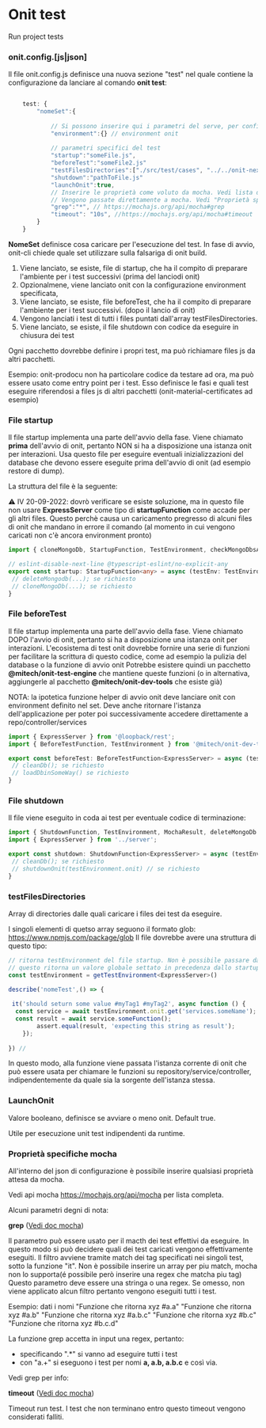 # Onit test

Run project tests

### onit.config.[js|json]

Il file onit.config.js definisce una nuova sezione "test" nel quale contiene la configurazione da lanciare al comando **onit test**:

```js

    test: {
        "nomeSet":{ 
        
            // Si possono inserire qui i parametri del serve, per configurare il lancio di onit.
            "environment":{} // environment onit
            
            // parametri specifici del test
            "startup":"someFile.js",
            "beforeTest":"someFile2.js"
            "testFilesDirectories":["./src/test/cases", "../../onit-next/dist/test/cases"], // array di stirng 
            "shutdown":"pathToFile.js"
            "launchOnit":true,
            // Inserire le proprietà come voluto da mocha. Vedi lista di proprietà: https://mochajs.org/api/mocha,
            // Vengono passate direttamente a mocha. Vedi "Proprietà specifiche mocha" per info.
            "grep":"*", // https://mochajs.org/api/mocha#grep
            "timeout": "10s", //https://mochajs.org/api/mocha#timeout
        }
    }
```

**NomeSet** definisce cosa caricare per l'esecuzione del test. In fase di avvio, onit-cli chiede quale set utilizzare sulla falsariga di onit build.

1. Viene lanciato, se esiste, file di startup, che ha il compito di preparare l'ambiente per i test successivi (prima del lanciodi onit)
2. Opzionalmene, viene lanciato onit con la configurazione environment specificata,
3. Viene lanciato, se esiste, file beforeTest, che ha il compito di preparare l'ambiente per i test successivi. (dopo il lancio di onit)
4. Vengono lanciati i test di tutti i files puntati dall'array testFilesDirectories.
5. Viene lanciato, se esiste, il file shutdown con codice da eseguire in chiusura dei test

Ogni pacchetto dovrebbe definire i propri test, ma può richiamare files js da altri pacchetti.

Esempio: onit-prodocu non ha particolare codice da testare ad ora, ma può essere usato come entry point per i test. Esso definisce le fasi e quali test eseguire riferendosi a files js di altri pacchetti (onit-material-certificates ad esempio)

### File startup

Il file startup implementa una parte dell'avvio della fase. Viene chiamato **prima** dell'avvio di onit, pertanto NON si ha a disposizione una istanza onit per interazioni.
Usa questo file per eseguire eventuali inizializzazioni del database che devono essere eseguite prima dell'avvio di onit (ad esempio restore di dump).

La struttura del file è la seguente:

:warning: IV 20-09-2022: dovrò verificare se esiste soluzione, ma in questo file non usare **ExpressServer** come tipo di **startupFunction** come accade per gli altri files.
Questo perchè causa un caricamento pregresso di alcuni files di onit che mandano in errore il comando (al momento in cui vengono caricati non c'è ancora environment pronto)

```ts
import { cloneMongoDb, StartupFunction, TestEnvironment, checkMongoDbsAvailable } from '@mitech/onit-dev-tools';

// eslint-disable-next-line @typescript-eslint/no-explicit-any
export const startup: StartupFunction<any> = async (testEnv: TestEnvironment<any>): Promise<TestEnvironment<any>>=> {
 // deleteMongodb(...); se richiesto
 // cloneMongoDb(...); se richiesto
}
```
 
### File beforeTest

Il file startup implementa una parte dell'avvio della fase. Viene chiamato DOPO l'avvio di onit, pertanto si ha a disposizione una istanza onit per interazioni.
L'ecosistema di test onit dovrebbe fornire una serie di funzioni per facilitare la scrittura di questo codice, come ad esempio la pulizia del database o la funzione di avvio onit
Potrebbe esistere quindi un pacchetto **@mitech/onit-test-engine** che mantiene queste funzioni (o in alternativa, aggiungerle al pacchetto **@mitech/onit-dev-tools** che esiste già)

NOTA: la ipotetica funzione helper di avvio onit deve lanciare onit con environment definito nel set. Deve anche ritornare l'istanza dell'applicazione per poter poi successivamente accedere direttamente a repo/controller/services

```ts
import { ExpressServer } from '@loopback/rest';
import { BeforeTestFunction, TestEnvironment } from '@mitech/onit-dev-tools';

export const beforeTest: BeforeTestFunction<ExpressServer> = async (testEnv: TestEnvironment<ExpressServer>): Promise<TestEnvironment<ExpressServer>>=> {
 // cleanDb(); se richiesto
 // loadDbinSomeWay() se richiesto
}
```

### File shutdown

Il file viene eseguito in coda ai test per eventuale codice di terminazione:

```ts
import { ShutdownFunction, TestEnvironment, MochaResult, deleteMongoDb } from '@mitech/onit-dev-tools';
import { ExpressServer } from '../server';

export const shutdown: ShutdownFunction<ExpressServer> = async (testEnv: TestEnvironment<ExpressServer>, mochaResult: MochaResult): Promise<void>=> {
 // cleanDb(); se richiesto
 // shutdownOnit(testEnvironment.onit) // se richiesto
}
```

### testFilesDirectories

Array di directories dalle quali caricare i files dei test da eseguire.

I singoli elementi di quetso array seguono il formato glob: <https://www.npmjs.com/package/glob>
Il file dovrebbe avere una struttura di questo tipo:

```ts
// ritorna testEnvironment del file startup. Non è possibile passare dati a mocha, pertanto molto probabilmente
// questo ritorna un valore globale settato in precedenza dallo startup
const testEnvironment = getTestEnvironment<ExpressServer>() 

describe('nomeTest',() => {
 
 it('should seturn some value #myTag1 #myTag2', async function () {
  const service = await testEnvironment.onit.get('services.someName');
  const result = await service.someFunction();
        assert.equal(result, 'expecting this string as result');
    });
 
}) // 
```

In questo modo, alla funzione viene passata l'istanza corrente di onit che può essere usata per chiamare le funzioni su repository/service/controller, indipendentemente da quale sia la sorgente dell'istanza stessa.

### LaunchOnit

Valore booleano, definisce se avviare o meno onit. Default true.

Utile per esecuzione unit test indipendenti da runtime.

### Proprietà specifiche mocha

All'interno del json di configurazione è possibile inserire qualsiasi proprietà attesa da mocha.

Vedi api mocha <https://mochajs.org/api/mocha> per lista completa.

Alcuni parametri degni di nota:

**grep** ([Vedi doc mocha](https://mochajs.org/api/mocha#grep+))

Il parametro può essere usato per il macth dei test effettivi da eseguire.
In questo modo si può decidere quali dei test caricati vengono effettivamente eseguiti. Il filtro avviene tramite match dei tag specificati nei singoli test, sotto la funzione "it".
Non è possibile inserire un array per piu match, mocha non lo supporta(é possibile però inserire una regex che matcha piu tag)
Questo parametro deve essere una stringa o una regex. Se omesso, non viene applicato alcun filtro pertanto vengono eseguiti tutti i test.

Esempio: dati i nomi
  "Funzione che ritorna xyz #a.a"
  "Funzione che ritorna xyz #a.b"
  "Funzione che ritorna xyz #a.b.c"
  "Funzione che ritorna xyz #b.c"
  "Funzione che ritorna xyz #b.c.d"
  
La funzione grep accetta in input una regex, pertanto:

- specificando ".\*" si vanno ad eseguire tutti i test
- con "a.\+" si eseguono i test per nomi **a, a.b, a.b.c** e così via.
  
Vedi grep per info:

**timeout** ([Vedi doc mocha](https://mochajs.org/api/mocha#timeout))

Timeout run test. I test che non terminano entro questo timeout vengono considerati falliti.
